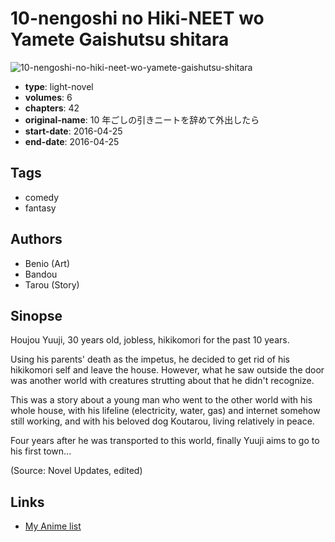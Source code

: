 # 10-nengoshi no Hiki-NEET wo Yamete Gaishutsu shitara

![10-nengoshi-no-hiki-neet-wo-yamete-gaishutsu-shitara](https://cdn.myanimelist.net/images/manga/2/202361.jpg)

-   **type**: light-novel
-   **volumes**: 6
-   **chapters**: 42
-   **original-name**: 10 年ごしの引きニートを辞めて外出したら
-   **start-date**: 2016-04-25
-   **end-date**: 2016-04-25

## Tags

-   comedy
-   fantasy

## Authors

-   Benio (Art)
-   Bandou
-   Tarou (Story)

## Sinopse

Houjou Yuuji, 30 years old, jobless, hikikomori for the past 10 years.

Using his parents' death as the impetus, he decided to get rid of his hikikomori self and leave the house. However, what he saw outside the door was another world with creatures strutting about that he didn't recognize.

This was a story about a young man who went to the other world with his whole house, with his lifeline (electricity, water, gas) and internet somehow still working, and with his beloved dog Koutarou, living relatively in peace.

Four years after he was transported to this world, finally Yuuji aims to go to his first town...

(Source: Novel Updates, edited)

## Links

-   [My Anime list](https://myanimelist.net/manga/97872/10-nengoshi_no_Hiki-NEET_wo_Yamete_Gaishutsu_shitara)
